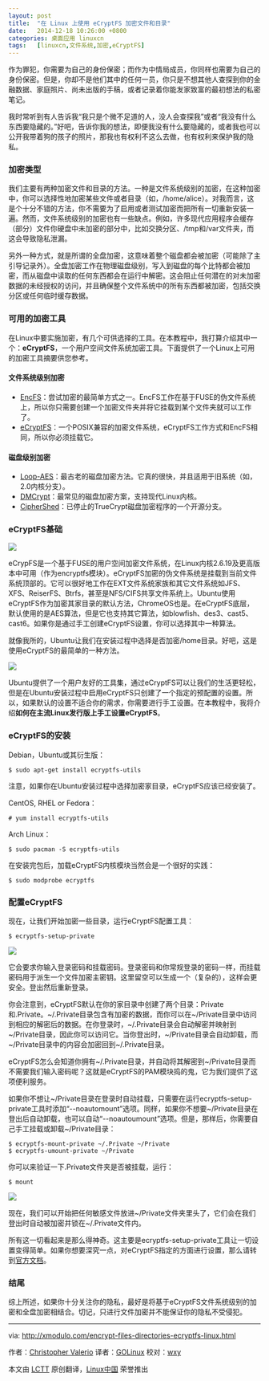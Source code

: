 ```yaml
---
layout: post
title:	"在 Linux 上使用 eCryptFS 加密文件和目录"
date:	2014-12-18 10:26:00 +0800 
categories:	桌面应用 linuxcn 
tags:	[linuxcn,文件系统,加密,eCryptFS]
---
```



作为罪犯，你需要为自己的身份保密；而作为中情局成员，你同样也需要为自己的身份保密。但是，你却不是他们其中的任何一员，你只是不想其他人查探到你的金融数据、家庭照片、尚未出版的手稿，或者记录着你能发家致富的最初想法的私密笔记。


我时常听到有人告诉我“我只是个微不足道的人，没人会查探我”或者“我没有什么东西要隐藏的。”好吧，告诉你我的想法，即便我没有什么要隐藏的，或者我也可以公开我带着狗的孩子的照片，那我也有权利不这么去做，也有权利来保护我的隐私。


### 加密类型


我们主要有两种加密文件和目录的方法。一种是文件系统级别的加密，在这种加密中，你可以选择性地加密某些文件或者目录（如，/home/alice）。对我而言，这是个十分不错的方法，你不需要为了启用或者测试加密而把所有一切重新安装一遍。然而，文件系统级别的加密也有一些缺点。例如，许多现代应用程序会缓存（部分）文件你硬盘中未加密的部分中，比如交换分区、/tmp和/var文件夹，而这会导致隐私泄漏。


另外一种方式，就是所谓的全盘加密，这意味着整个磁盘都会被加密（可能除了主引导记录外）。全盘加密工作在物理磁盘级别，写入到磁盘的每个比特都会被加密，而从磁盘中读取的任何东西都会在运行中解密。这会阻止任何潜在的对未加密数据的未经授权的访问，并且确保整个文件系统中的所有东西都被加密，包括交换分区或任何临时缓存数据。


### 可用的加密工具


在Linux中要实施加密，有几个可供选择的工具。在本教程中，我打算介绍其中一个：**eCryptFS**，一个用户空间文件系统加密工具。下面提供了一个Linux上可用的加密工具摘要供您参考。


#### 文件系统级别加密


* [EncFS](http://www.arg0.net/encfs)：尝试加密的最简单方式之一。EncFS工作在基于FUSE的伪文件系统上，所以你只需要创建一个加密文件夹并将它挂载到某个文件夹就可以工作了。
* [eCryptFS](http://ecryptfs.org/)：一个POSIX兼容的加密文件系统，eCryptFS工作方式和EncFS相同，所以你必须挂载它。


#### 磁盘级别加密


* [Loop-AES](http://sourceforge.net/projects/loop-aes/)：最古老的磁盘加密方法。它真的很快，并且适用于旧系统（如，2.0内核分支）。
* [DMCrypt](https://code.google.com/p/cryptsetup/wiki/DMCrypt)：最常见的磁盘加密方案，支持现代Linux内核。
* [CipherShed](https://ciphershed.org/)：已停止的TrueCrypt磁盘加密程序的一个开源分支。


### eCryptFS基础


![](/Asserts/Images/album/201412/17/233109jxxkxchvjw6xjkxv.jpg)


eCrypFS是一个基于FUSE的用户空间加密文件系统，在Linux内核2.6.19及更高版本中可用（作为encryptfs模块）。eCryptFS加密的伪文件系统是挂载到当前文件系统顶部的。它可以很好地工作在EXT文件系统家族和其它文件系统如JFS、XFS、ReiserFS、Btrfs，甚至是NFS/CIFS共享文件系统上。Ubuntu使用eCryptFS作为加密其家目录的默认方法，ChromeOS也是。在eCryptFS底层，默认使用的是AES算法，但是它也支持其它算法，如blowfish、des3、cast5、cast6。如果你是通过手工创建eCryptFS设置，你可以选择其中一种算法。


就像我所的，Ubuntu让我们在安装过程中选择是否加密/home目录。好吧，这是使用eCryptFS的最简单的一种方法。


![](/Asserts/Images/album/201412/17/233112o5f4tgs0dd0gssfw.jpg)


Ubuntu提供了一个用户友好的工具集，通过eCryptFS可以让我们的生活更轻松，但是在Ubuntu安装过程中启用eCryptFS只创建了一个指定的预配置的设置。所以，如果默认的设置不适合你的需求，你需要进行手工设置。在本教程中，我将介绍**如何在主流Linux发行版上手工设置eCryptFS**。


### eCryptFS的安装


Debian，Ubuntu或其衍生版：



```
$ sudo apt-get install ecryptfs-utils 

```

注意，如果你在Ubuntu安装过程中选择加密家目录，eCryptFS应该已经安装了。


CentOS, RHEL or Fedora：



```
# yum install ecryptfs-utils

```

Arch Linux：



```
$ sudo pacman -S ecryptfs-utils

```

在安装完包后，加载eCryptFS内核模块当然会是一个很好的实践：



```
$ sudo modprobe ecryptfs

```

### 配置eCryptFS


现在，让我们开始加密一些目录，运行eCryptFS配置工具：



```
$ ecryptfs-setup-private 

```

![](/Asserts/Images/album/201412/17/233115x58aefpp1s8bs54e.jpg)


它会要求你输入登录密码和挂载密码。登录密码和你常规登录的密码一样，而挂载密码用于派生一个文件加密主密钥。这里留空可以生成一个（复杂的），这样会更安全。登出然后重新登录。


你会注意到，eCryptFS默认在你的家目录中创建了两个目录：Private和.Private。~/.Private目录包含有加密的数据，而你可以在~/Private目录中访问到相应的解密后的数据。在你登录时，~/.Private目录会自动解密并映射到~/Private目录，因此你可以访问它。当你登出时，~/Private目录会自动卸载，而~/Private目录中的内容会加密回到~/.Private目录。


eCryptFS怎么会知道你拥有~/.Private目录，并自动将其解密到~/Private目录而不需要我们输入密码呢？这就是eCryptFS的PAM模块捣的鬼，它为我们提供了这项便利服务。


如果你不想让~/Private目录在登录时自动挂载，只需要在运行ecryptfs-setup-private工具时添加“--noautomount”选项。同样，如果你不想要~/Private目录在登出后自动卸载，也可以自动“--noautoumount”选项。但是，那样后，你需要自己手工挂载或卸载~/Private目录：



```
$ ecryptfs-mount-private ~/.Private ~/Private
$ ecryptfs-umount-private ~/Private

```

你可以来验证一下.Private文件夹是否被挂载，运行：



```
$ mount 

```

![](/Asserts/Images/album/201412/17/233117mh48dpvhbkv4vwtz.jpg)


现在，我们可以开始把任何敏感文件放进~/Private文件夹里头了，它们会在我们登出时自动被加密并锁在~/.Private文件内。


所有这一切看起来是那么得神奇。这主要是ecryptfs-setup-private工具让一切设置变得简单。如果你想要深究一点，对eCryptFS指定的方面进行设置，那么请转到[官方文档](http://ecryptfs.org/documentation.html)。


### 结尾


综上所述，如果你十分关注你的隐私，最好是将基于eCryptFS文件系统级别的加密和全盘加密相结合。切记，只进行文件加密并不能保证你的隐私不受侵犯。




---


via: <http://xmodulo.com/encrypt-files-directories-ecryptfs-linux.html>


作者：[Christopher Valerio](http://xmodulo.com/author/valerio) 译者：[GOLinux](https://github.com/GOLinux) 校对：[wxy](https://github.com/wxy)


本文由 [LCTT](https://github.com/LCTT/TranslateProject) 原创翻译，[Linux中国](http://linux.cn/) 荣誉推出
